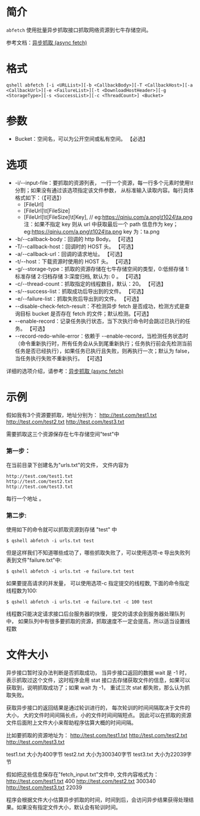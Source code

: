 # 简介
`abfetch` 使用批量异步抓取接口抓取网络资源到七牛存储空间。

参考文档：[异步抓取 (async fetch)](https://developer.qiniu.com/kodo/api/4097/asynch-fetch)

# 格式
```
qshell abfetch [-i <URLList>][-b <CallbackBody>][-T <CallbackHost>][-a <CallbackUrl>][-e <FailureList>][-t <DownloadHostHeader>][-g <StorageType>][-s <SuccessList>][-c <ThreadCount>] <Bucket>
```

# 参数
- Bucket：空间名，可以为公开空间或私有空间。 【必选】

# 选项
- -i/--input-file：要抓取的资源列表， 一行一个资源，每一行多个元素时使用\t分割；如果没有通过该选项指定该文件参数， 从标准输入读取内容。每行具体格式如下：（【可选】）
  - [FileUrl]                     
  - [FileUrl]\t[FileSize] 
  - [FileUrl]\t[FileSize]\t[Key], // eg:https://qiniu.com/a.png\t1024\ta.png    
  注：如果不指定 key 则从 url 中获取最后一个 path 信息作为 key；eg:https://qiniu.com/a.png\t1024\ta.png  key 为：ta.png
- -b/--callback-body：回调的 http Body。 【可选】          
- -T/--callback-host：回调时的 HOST 头。 【可选】
- -a/--callback-url：回调的请求地址。 【可选】
- -t/--host：下载资源时使用的 HOST 头。 【可选】
- -g/--storage-type：抓取的资源存储在七牛存储空间的类型，0:低频存储 1:标准存储 2:归档存储 3:深度归档, 默认为: 0 。 【可选】
- -c/--thread-count：抓取指定的线程数目，默认：20。 【可选】
- -s/--success-list：抓取成功后导出到的文件。 【可选】
- -e/--failure-list：抓取失败后导出到的文件。 【可选】
- --disable-check-fetch-result：不检测异步 fetch 是否成功，检测方式是查询目标 bucket 是否存在 fetch 的文件；默认检测。【可选】  
- --enable-record：记录任务执行状态，当下次执行命令时会跳过已执行的任务。 【可选】
- --record-redo-while-error：依赖于 --enable-record，当检测任务状态时（命令重新执行时，所有任务会从头到尾重新执行；任务执行前会先检测当前任务是否已经执行），如果任务已执行且失败，则再执行一次；默认为 false，当任务执行失败不重新执行。 【可选】

详细的选项介绍，请参考：[异步抓取 (async fetch)](https://developer.qiniu.com/kodo/api/4097/asynch-fetch)

# 示例
假如我有3个资源要抓取，地址分别为：
http://test.com/test1.txt
http://test.com/test2.txt
http://test.com/test3.txt

需要抓取这三个资源保存在七牛存储空间"test"中

### 第一步：
在当前目录下创建名为"urls.txt"的文件， 文件内容为
```
http://test.com/test1.txt
http://test.com/test2.txt
http://test.com/test3.txt
```
每行一个地址 。

### 第二步:
使用如下的命令就可以抓取资源到存储 "test" 中
```
$ qshell abfetch -i urls.txt test
```

但是这样我们不知道哪些成功了，哪些抓取失败了，可以使用选项-e 导出失败列表到文件"failure.txt"中:
```
$ qshell abfetch -i urls.txt -e failure.txt test
```

如果要提高请求的并发量， 可以使用选项-c 指定提交的线程数, 下面的命令指定线程数为100:
```
$ qshell abfetch -i urls.txt -e failure.txt -c 100 test
```
线程数只能决定请求接口后台服务器的快慢， 提交的请求会到服务器处理队列中， 如果队列中有很多要抓取的资源，抓取速度不一定会提高，所以适当设置线程数

# 文件大小
异步接口暂时没办法判断是否抓取成功， 当异步接口返回的数据 wait 是 -1 时，表示抓取过这个文件，这时程序会用 stat 接口去存储获取文件的信息，如果可以获取到，说明抓取成功了；如果 wait 为 -1， 重试三次 stat 都失败，那么认为抓取失败。

获取异步接口的返回结果是通过轮训进行的， 每次轮训的时间间隔取决于文件的大小， 大的文件时间间隔长点，小的文件时间间隔短点。
因此可以在抓取的资源文件后面附上文件大小来帮助程序估算大概的时间间隔。

比如要抓取的资源地址为：
http://test.com/test1.txt
http://test.com/test2.txt
http://test.com/test3.txt

test1.txt 大小为400字节
test2.txt 大小为300340字节
test3.txt 大小为22039字节

假如把这些信息保存在"fetch_input.txt"文件中, 文件内容格式为：
http://test.com/test1.txt    400
http://test.com/test2.txt    300340
http://test.com/test3.txt    22039

程序会根据文件大小估算异步抓取的时间，时间到后，会访问异步结果获得处理结果。如果没有指定文件大小，默认会有轮训时间。
